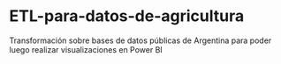 # ETL-para-datos-de-agricultura
Transformación sobre bases de datos públicas de Argentina para poder luego realizar visualizaciones en Power BI
